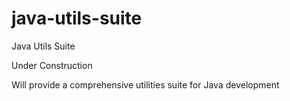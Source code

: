 # java-utils-suite
Java Utils Suite

Under Construction

Will provide a comprehensive utilities suite for Java development
